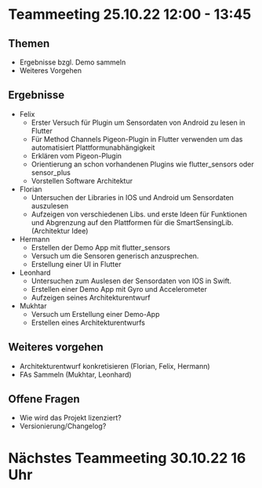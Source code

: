 # Teammeeting 25.10.22 12:00 - 13:45

## Themen
- Ergebnisse bzgl. Demo sammeln
- Weiteres Vorgehen

## Ergebnisse
- Felix
	- Erster Versuch für Plugin um Sensordaten von Android zu lesen in Flutter
	- Für Method Channels Pigeon-Plugin in Flutter verwenden um das automatisiert Plattformunabhängigkeit
	- Erklären vom Pigeon-Plugin
	- Orientierung an schon vorhandenen Plugins wie flutter_sensors oder sensor_plus
	- Vorstellen Software Architektur
- Florian 
	- Untersuchen der Libraries in IOS und Android um Sensordaten auszulesen
	- Aufzeigen von verschiedenen Libs. und erste Ideen für Funktionen und Abgrenzung auf den Plattformen für die SmartSensingLib. (Architektur Idee)
- Hermann
	- Erstellen der Demo App mit flutter_sensors
	- Versuch um die Sensoren generisch anzusprechen.
	- Erstellung einer UI in Flutter
- Leonhard 
	- Untersuchen zum Auslesen der Sensordaten von IOS in Swift.
	- Erstellen einer Demo App mit Gyro und Accelerometer
	- Aufzeigen seines Architekturentwurf
- Mukhtar 
	- Versuch um Erstellung einer Demo-App
	- Erstellen eines Architekturentwurfs

## Weiteres vorgehen
- Architekturentwurf konkretisieren (Florian, Felix, Hermann)
- FAs Sammeln (Mukhtar, Leonhard)
## Offene Fragen
- Wie wird das Projekt lizenziert?
- Versionierung/Changelog?
# Nächstes Teammeeting 30.10.22 16 Uhr